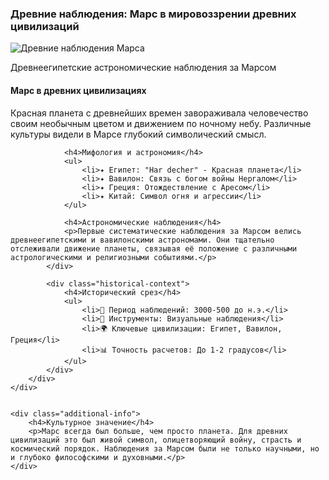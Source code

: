 <div class="history-section ancient-mars-observations">
    <h3>Древние наблюдения: Марс в мировоззрении древних цивилизаций</h3>
    <div class="mission-details">
        <div class="mission-image-container">
            <img src="ancient-mars-observations.jpg" alt="Древние наблюдения Марса" class="mission-image">
            <div class="image-caption">
                <p>Древнеегипетские астрономические наблюдения за Марсом</p>
            </div>
        </div>
        <div class="mission-description">
            <div class="description-content">
                <h4>Марс в древних цивилизациях</h4>
                <p>Красная планета с древнейших времен завораживала человечество своим необычным цветом и движением по ночному небу. Различные культуры видели в Марсе глубокий символический смысл.</p>
                
                <h4>Мифология и астрономия</h4>
                <ul>
                    <li>✦ Египет: "Har decher" - Красная планета</li>
                    <li>✦ Вавилон: Связь с богом войны Нергалом</li>
                    <li>✦ Греция: Отождествление с Аресом</li>
                    <li>✦ Китай: Символ огня и агрессии</li>
                </ul>
                
                <h4>Астрономические наблюдения</h4>
                <p>Первые систематические наблюдения за Марсом велись древнеегипетскими и вавилонскими астрономами. Они тщательно отслеживали движение планеты, связывая её положение с различными астрологическими и религиозными событиями.</p>
            </div>
            
            <div class="historical-context">
                <h4>Исторический срез</h4>
                <ul>
                    <li>📅 Период наблюдений: 3000-500 до н.э.</li>
                    <li>🔭 Инструменты: Визуальные наблюдения</li>
                    <li>🌍 Ключевые цивилизации: Египет, Вавилон, Греция</li>
                    <li>📊 Точность расчетов: До 1-2 градусов</li>
                </ul>
            </div>
        </div>
    </div>
    
    
    <div class="additional-info">
        <h4>Культурное значение</h4>
        <p>Марс всегда был больше, чем просто планета. Для древних цивилизаций это был живой символ, олицетворяющий войну, страсть и космический порядок. Наблюдения за Марсом были не только научными, но и глубоко философскими и духовными.</p>
    </div>
</div>


